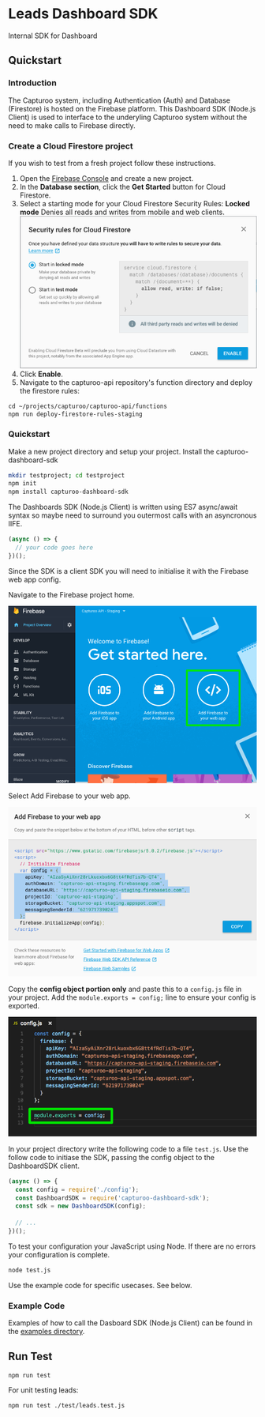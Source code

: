 # Leads Dashboard SDK

Internal SDK for Dashboard

## Quickstart

### Introduction
The Capturoo system, including Authentication (Auth) and Database (Firestore) is hosted on the Firebase platform. This Dashboard SDK (Node.js Client) is used to interface to the underyling Capturoo system without the need to make calls to Firebase directly.

### Create a Cloud Firestore project
If you wish to test from a fresh project follow these instructions.

1. Open the [Firebase Console](https://console.firebase.google.com/) and create a new project.
2. In the **Database section**, click the **Get Started** button for Cloud Firestore.
3. Select a starting mode for your Cloud Firestore Security Rules:
  **Locked mode**
  Denies all reads and writes from mobile and web clients.
  ![Firestore Security Rules](doc/images/security_rules_for_firestore.png)
4. Click **Enable**.
5. Navigate to the capturoo-api repository's function directory and deploy the firestore rules:

```
cd ~/projects/capturoo/capturoo-api/functions
npm run deploy-firestore-rules-staging
```

### Quickstart
Make a new project directory and setup your project. Install the capturoo-dashboard-sdk
```sh
mkdir testproject; cd testproject
npm init
npm install capturoo-dashboard-sdk
```

The Dashboards SDK (Node.js Client) is written using ES7 async/await syntax so maybe need to surround you outermost calls with an asyncronous IIFE.

```javascript
(async () => {
  // your code goes here
})();
```

Since the SDK is a client SDK you will need to initialise it with the Firebase web app config.

Navigate to the Firebase project home.

![Firestore Security Rules](doc/images/firebase_project_home.png)

Select Add Firebase to your web app.

![Firebase Web App Config](doc/images/firebase_config.png)

Copy the **config object portion only** and paste this to a `config.js` file in your project. Add the `module.exports = config;` line to ensure your config is exported.

![JavaScript Configuation File](doc/images/config_js.png)

In your project directory write the following code to a file `test.js`. Use the follow code to initiase the SDK, passing the config object to the DashboardSDK client.

```javascript
(async () => {
  const config = require('./config');
  const DashboardSDK = require('capturoo-dashboard-sdk');
  const sdk = new DashboardSDK(config);

  // ...
})();
```

To test your configuration your JavaScript using Node. If there are no errors your configuration is complete.
```sh
node test.js
```

Use the example code for specific usecases. See below.

### Example Code
Examples of how to call the Dasboard SDK (Node.js Client) can be found in the [examples directory](examples/).


## Run Test

```
npm run test
```

For unit testing leads:
```
npm run test ./test/leads.test.js
```


